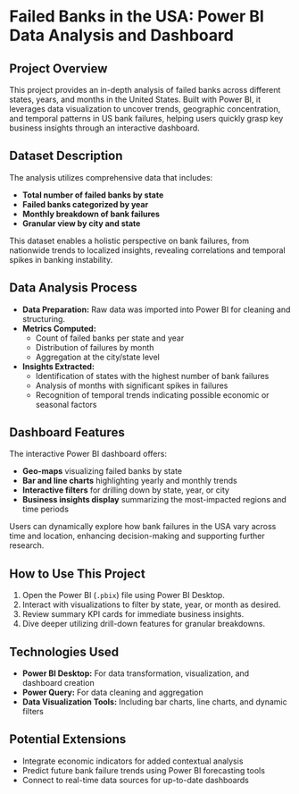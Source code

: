 # Failed Banks in the USA: Power BI Data Analysis and Dashboard

## Project Overview

This project provides an in-depth analysis of failed banks across different states, years, and months in the United States. Built with Power BI, it leverages data visualization to uncover trends, geographic concentration, and temporal patterns in US bank failures, helping users quickly grasp key business insights through an interactive dashboard.

## Dataset Description

The analysis utilizes comprehensive data that includes:

- **Total number of failed banks by state**
- **Failed banks categorized by year**
- **Monthly breakdown of bank failures**
- **Granular view by city and state**

This dataset enables a holistic perspective on bank failures, from nationwide trends to localized insights, revealing correlations and temporal spikes in banking instability.

## Data Analysis Process

- **Data Preparation:** Raw data was imported into Power BI for cleaning and structuring.
- **Metrics Computed:**
  - Count of failed banks per state and year
  - Distribution of failures by month
  - Aggregation at the city/state level
- **Insights Extracted:**
  - Identification of states with the highest number of bank failures
  - Analysis of months with significant spikes in failures
  - Recognition of temporal trends indicating possible economic or seasonal factors

## Dashboard Features

The interactive Power BI dashboard offers:

- **Geo-maps** visualizing failed banks by state
- **Bar and line charts** highlighting yearly and monthly trends
- **Interactive filters** for drilling down by state, year, or city
- **Business insights display** summarizing the most-impacted regions and time periods

Users can dynamically explore how bank failures in the USA vary across time and location, enhancing decision-making and supporting further research.

## How to Use This Project

1. Open the Power BI (`.pbix`) file using Power BI Desktop.
2. Interact with visualizations to filter by state, year, or month as desired.
3. Review summary KPI cards for immediate business insights.
4. Dive deeper utilizing drill-down features for granular breakdowns.

## Technologies Used

- **Power BI Desktop:** For data transformation, visualization, and dashboard creation
- **Power Query:** For data cleaning and aggregation
- **Data Visualization Tools:** Including bar charts, line charts, and dynamic filters

## Potential Extensions

- Integrate economic indicators for added contextual analysis
- Predict future bank failure trends using Power BI forecasting tools
- Connect to real-time data sources for up-to-date dashboards

